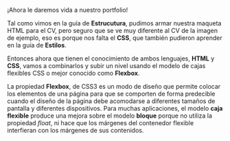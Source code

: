 ¡Ahora le daremos vida a nuestro portfolio!

Tal como vimos en la guía de **Estrucutura**, pudimos armar nuestra maqueta HTML para el CV, pero seguro que se ve muy diferente al CV de la imagen de ejemplo, eso es porque nos falta el **CSS**, que también pudieron aprender en la guía de **Estilos**.

Entonces ahora que tienen el conocimiento de ambos lenguajes, **HTML** y **CSS**, vamos a combinarlos y subir un nivel usando el modelo de cajas flexibles CSS o mejor conocido como **Flexbox**.

La propiedad **Flexbox**, de CSS3 es un modo de diseño que permite colocar los elementos de una página para que se comporten de forma predecible cuando el diseño de la página debe acomodarse a diferentes tamaños de pantalla y diferentes dispositivos. Para muchas aplicaciones, el modelo **caja flexible** produce una mejora sobre el modelo **bloque** porque no utiliza la propiedad _float_, ni hace que los márgenes del contenedor flexible interfieran con los márgenes de sus contenidos.

